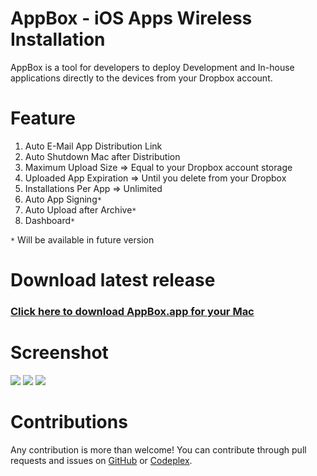 # AppBox - iOS Apps Wireless Installation
AppBox is a tool for developers to deploy Development and In-house applications directly to the devices from your Dropbox account.

# Feature
1. Auto E-Mail App Distribution Link
2. Auto Shutdown Mac after Distribution
3. Maximum Upload Size => Equal to your Dropbox account storage
4. Uploaded App Expiration => Until you delete from your Dropbox
5. Installations Per App => Unlimited
6. Auto App Signing`*`
7. Auto Upload after Archive`*`
8. Dashboard`*`

 `*` Will be available in future version
 
# Download latest release
### [Click here to download AppBox.app for your Mac](https://iosappswirelessinstallation.codeplex.com/)

# Screenshot
![](https://www.codeplex.com/Download?ProjectName=iosappswirelessinstallation&DownloadId=1605454)
![](https://www.codeplex.com/Download?ProjectName=iosappswirelessinstallation&DownloadId=1605459)
![](https://www.codeplex.com/Download?ProjectName=iosappswirelessinstallation&DownloadId=1605456)

# Contributions
Any contribution is more than welcome! You can contribute through pull requests and issues on [GitHub](https://iosappswirelessinstallation.codeplex.com/) or [Codeplex](https://github.com/vineetchoudhary/AppBox-iOSAppsWirelessInstallation).
